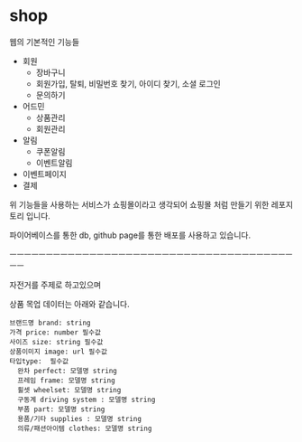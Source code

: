 # shop

웹의 기본적인 기능들
- 회원 
  - 장바구니
  - 회원가입, 탈퇴, 비밀번호 찾기, 아이디 찾기, 소셜 로그인
  - 문의하기
- 어드민 
  - 상품관리
  - 회원관리
- 알림 
  - 쿠폰알림
  - 이벤트알림
- 이벤트페이지
- 결제

위 기능들을 사용하는 서비스가 쇼핑몰이라고 생각되어
쇼핑몰 처럼 만들기 위한 레포지토리 입니다. 

파이어베이스를 통한 db, github page를 통한 배포를 사용하고 있습니다.

ㅡㅡㅡㅡㅡㅡㅡㅡㅡㅡㅡㅡㅡㅡㅡㅡㅡㅡㅡㅡㅡㅡㅡㅡㅡㅡㅡㅡㅡㅡㅡㅡㅡㅡㅡㅡㅡㅡㅡㅡㅡ

자전거를 주제로 하고있으며

상품 목업 데이터는 아래와 같습니다.
```
브랜드명 brand: string
가격 price: number 필수값
사이즈 size: string 필수값
상품이미지 image: url 필수값
타입type:  필수값
  완차 perfect: 모델명 string
  프레임 frame: 모델명 string
  휠셋 wheelset: 모델명 string
  구동계 driving system : 모델명 string
  부품 part: 모델명 string
  용품/기타 supplies : 모델명 string
  의류/패션아이템 clothes: 모델명 string
```
  

